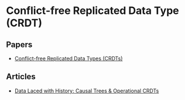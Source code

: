 # Conflict-free Replicated Data Type (CRDT)

## Papers

- [Conflict-free Replicated Data Types (CRDTs)](https://arxiv.org/abs/1805.06358)

## Articles

- [Data Laced with History: Causal Trees & Operational CRDTs](http://archagon.net/blog/2018/03/24/data-laced-with-history/)
